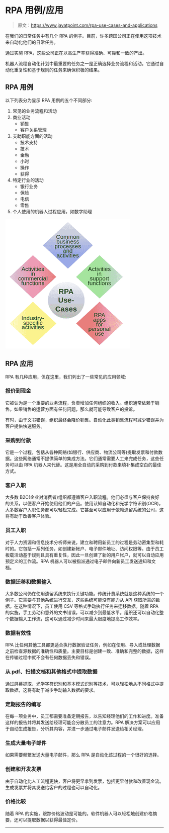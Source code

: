 # RPA 用例/应用

> 原文：<https://www.javatpoint.com/rpa-use-cases-and-applications>

在我们的日常任务中有几个 RPA 的例子。目前，许多跨国公司正在使用这项技术来自动化他们的日常任务。

通过实施 RPA，这些公司正在以高生产率获得准确、可靠和一致的产出。

机器人流程自动化计划中最重要的任务之一是正确选择业务流程和活动。它通过自动化重复性和基于规则的任务来确保积极的结果。

## RPA 用例

以下列表分为显示 RPA 用例的五个不同部分:

1.  常见的业务流程和活动
2.  商业活动
    *   销售
    *   客户关系管理
3.  支助职能方面的活动
    *   技术支持
    *   技术
    *   金融
    *   小时
    *   操作
    *   获得
4.  特定行业的活动
    *   银行业务
    *   保险
    *   电信
    *   零售
5.  个人使用的机器人过程应用，如数字助理

![RPA Use Cases/Applications](img/1d8dbb111cfe22c189384da11716545b.png)

## RPA 应用

RPA 有几种应用，但在这里，我们列出了一些常见的应用领域:

### 报价到现金

它被认为是一个重要的业务流程，负责增加任何组织的收入。组织通常依赖于销售。如果销售的运营方面有任何问题，那么就可能导致客户的投诉。

有时，由于文书错误，组织最终会降价销售。自动化此类销售流程可减少错误并为客户提供快速服务。

### 采购到付款

它是一个过程，包括从各种网络(如银行、供应商、物流公司等)提取发票和付款数据。这些网络通常不提供简单的集成方法。它们通常需要人工来完成任务，这些任务可以由 RPA 机器人来代替。这是用全自动的采购到付款来填补集成空白的最佳方式。

### 客户入职

大多数 B2C(企业对消费者)组织都遵循客户入职流程。他们必须与客户保持良好的关系，以便客户开始使用他们的产品。使用认知自动化和光学字符识别(OCR)，大多数客户入职任务都可以轻松完成。它甚至可以应用于依赖遗留系统的公司，这将有助于改善客户体验。

### 员工入职

对于人力资源和信息技术分析师来说，建立和聘用新员工的过程是劳动密集型和耗时的。它包括一系列任务，如创建新帐户、电子邮件地址、访问权限等。由于员工板载活动基于规则且具有重复性，因此一旦创建了新的用户帐户，就可以自动应用预定义的工作流。RPA 机器人可以被指派通过电子邮件向新员工发送通知和文档。

### 数据迁移和数据输入

大多数公司仍在使用遗留系统来执行关键功能。传统计费系统就是这种系统的一个例子。它需要与其他系统进行交互，这些系统可能没有能力从 API 获取所需的数据。在这种情况下，员工使用 CSV 等格式手动执行任务来迁移数据。随着 RPA 的实施，手工劳动和意外的文书错误，可以减少到最低水平。组织还可以自动化整个数据输入工作流，这可以通过减少时间来最大限度地提高工作效率。

### 数据有效性

RPA 比任何其他工具都更适合执行数据验证任务，例如在使用、导入或处理数据之前检查源数据的准确性和质量。主要目标是创建一致、准确和完整的数据，这样在传输过程中就不会有任何数据丢失和错误。

### 从 pdf、扫描文档和其他格式中提取数据

通过屏幕抓取、光学字符识别和基本模式识别等技术，可以轻松地从不同格式中提取数据，这将有助于减少手动输入数据的要求。

### 定期报告的编写

在每一项业务中，员工都需要准备定期报告，以告知经理他们的工作和进度。准备这样的报告并将其发送给经理可能会分散员工的注意力。RPA 解决方案可以应用于自动生成报告，分析其内容，并进一步通过电子邮件发送给相关经理。

### 生成大量电子邮件

如果需要频繁发送大量电子邮件，那么 RPA 是自动化该过程的一个很好的选择。

### 创建和开发发票

由于自动化比人工流程更快，客户将更早拿到发票，包括更早付款和改善现金流。生成发票并将其发送给客户的过程也可以自动化。

### 价格比较

随着 RPA 的实施，跟踪价格波动是可能的。软件机器人可以轻松地创建价格摘要，还可以提取数据以获得最佳定价。

* * *